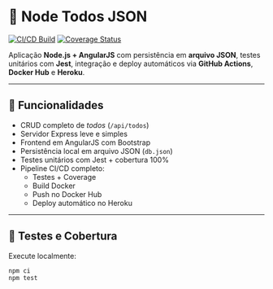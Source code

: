 # 🧩 Node Todos JSON

[![CI/CD Build](https://github.com/claudio-bianco/ci-cd-pipeline-nodejs/actions/workflows/ci-cd.yml/badge.svg)](https://github.com/claudio-bianco/ci-cd-pipeline-nodejs/actions/workflows/ci-cd.yml)
[![Coverage Status](https://img.shields.io/badge/coverage-100%25-brightgreen.svg)](https://github.com/claudio-bianco/ci-cd-pipeline-nodejs/actions)

Aplicação **Node.js + AngularJS** com persistência em **arquivo JSON**, testes unitários com **Jest**, integração e deploy automáticos via **GitHub Actions**, **Docker Hub** e **Heroku**.

---

## 🚀 Funcionalidades

- CRUD completo de *todos* (`/api/todos`)
- Servidor Express leve e simples
- Frontend em AngularJS com Bootstrap
- Persistência local em arquivo JSON (`db.json`)
- Testes unitários com Jest + cobertura 100%
- Pipeline CI/CD completo:
  - Testes + Coverage
  - Build Docker
  - Push no Docker Hub
  - Deploy automático no Heroku

---

## 🧪 Testes e Cobertura

Execute localmente:
```bash
npm ci
npm test
```